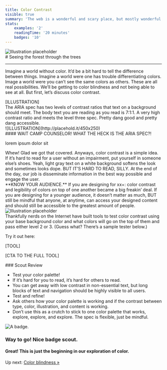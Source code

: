 ```yaml
---
title: Color Contrast
visible: true
summary: 'The web is a wonderful and scary place, but mostly wonderful. The access to information is astounding but most of it, is only accessible to those who are without impairments. The following manuals within the online camp is to get you ready for the'
stats:
    examples: '2'
    readingTime: '20 minutes'
    badges: '10'
---
```

<section>
    <img src="/user/pages/02.vision/sight-hero-placeholder.png" alt="Illustration placeholder" />
</section>

<section>
<div class="container--content" markdown="1">
# Seeing the forest through the trees

---

Imagine a world without color. It’d be a bit hard to tell the difference between things. Imagine a world were one has trouble differentiating colors. Image a world were you can’t see the same colors as others. These are all real possibilities. We’ll be getting to color blindness and not being able to see at all. But first, let’s discuss color contrast.
</div>
</section>

<section>
[ILLUSTRATION]
</section>

<section>
<div class="container--content" markdown="1">
The ARIA spec has two levels of contrast ratios that text on a background should meet. The body text you are reading as you read is 7:1:1. A very high contrast ratio and meets the level three spec. Pretty dang good and pretty dang accessible.
</div>
</section>

<section>
<div class="container--content" markdown="1">
![ILLUSTRATION](http://placehold.it/450x250)
</div>
</section>

<section>
<div class="container--content section--marg">
<div class="box purple stripe" markdown="1">
#### WAIT CAMP COUNSELOR! WHAT THE HECK IS THE ARIA SPEC?!

lorem ipsum dolor sit
</div>
</div>
</section>

<section>
<div class="container--content" markdown="1">
Whew! Glad we got that covered. Anyways, color contrast is a simple idea. If it’s hard to read for a user without an impairment, put yourself in someone else’s shoes. Yeah, light gray text on a white background softens the look and sometimes looks dope. BUT IT’S HARD TO READ, SILLY. At the end of the day, our job is disseminate information in the best way possible and engage the user.
</div>
</section>


<section>
<div class="container--content section--marg">
<div class="box purple stripe" markdown="1">
**KNOW YOUR AUDIENCE.** If you are designing for xx+: color contrast and legibility of colors on top of one another became a big freakin’ deal. If you are designing for a younger audience, it doesn’t matter as much, BUT still be mindful that anyone, at anytime, can access your designed content and should still be accessible to the greatest amount of people.
</div>
</div>
</section>

<section class="pt--30 pb--30">
    <img src="/user/themes/camp/images/illustration-placeholder.png" alt="Illustration placeholder" />
</section>

<section>
<div class="container--content" markdown="1">
Thankfully nerds on the Internet have built tools to test color contrast using your base background color and what colors will go on the top of them and pass either level 2 or 3. (Guess what? There’s a sample tester below.)

Try it out here:

[TOOL]

[CTA TO THE FULL TOOL]
</div>
</section>

<section>
<div class="container--content" markdown="1">
### Scout Review

* Test your color palette!
* If it’s hard for you to read, it’s hard for others to read.
* You can get away with low contrast in non-essential text, but long blocks of text and navigation should be highly visible to all users.
* Test and refine!
* Ask others how your color palette is working and if the contrast between type, color, illustration, and content is working.
* Don’t use this as a crutch to stick to one color palette that works, explore, explore, and explore. The spec is flexible, just be mindful.
</div>
</section>

<section class="section--badge-cta section--badge-cta__yellow mt--60">
    <div class="container">
        <div class="flex-grid--gutters">
            <div class="col--width__four">
                <div class="badge--box">
                    <img class="img--badge" alt="A badge." src="/user/pages/01.home/badge-star-holder.png" data-section="vision" data-badge="color-contrast">
                </div>
            </div>
            <div class="col--width__eight">
                <h3>Way to go! Nice badge scout.</h3>
                <h4>Great! This is just the beginning in our exploration of color.</h4>
                <span>Up next: </span><a href="/">Color blindness &raquo;</a>
            </div>
        </div>
    </div>
</section>
